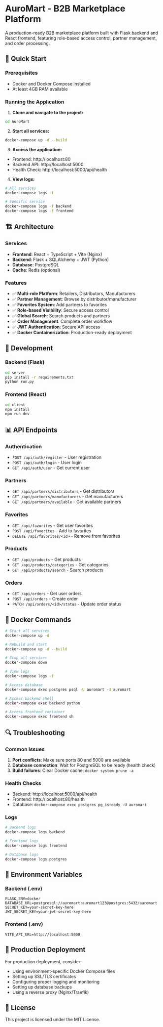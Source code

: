 # AuroMart - B2B Marketplace Platform

A production-ready B2B marketplace platform built with Flask backend and React frontend, featuring role-based access control, partner management, and order processing.

## 🚀 Quick Start

### Prerequisites
- Docker and Docker Compose installed
- At least 4GB RAM available

### Running the Application

1. **Clone and navigate to the project:**
```bash
cd AuroMart
```

2. **Start all services:**
```bash
docker-compose up -d --build
```

3. **Access the application:**
- Frontend: http://localhost:80
- Backend API: http://localhost:5000
- Health Check: http://localhost:5000/api/health

4. **View logs:**
```bash
# All services
docker-compose logs -f

# Specific service
docker-compose logs -f backend
docker-compose logs -f frontend
```

## 🏗️ Architecture

### Services
- **Frontend**: React + TypeScript + Vite (Nginx)
- **Backend**: Flask + SQLAlchemy + JWT (Python)
- **Database**: PostgreSQL
- **Cache**: Redis (optional)

### Features
- ✅ **Multi-role Platform**: Retailers, Distributors, Manufacturers
- ✅ **Partner Management**: Browse by distributor/manufacturer
- ✅ **Favorites System**: Add partners to favorites
- ✅ **Role-based Visibility**: Secure access control
- ✅ **Global Search**: Search products and partners
- ✅ **Order Management**: Complete order workflow
- ✅ **JWT Authentication**: Secure API access
- ✅ **Docker Containerization**: Production-ready deployment

## 🔧 Development

### Backend (Flask)
```bash
cd server
pip install -r requirements.txt
python run.py
```

### Frontend (React)
```bash
cd client
npm install
npm run dev
```

## 📊 API Endpoints

### Authentication
- `POST /api/auth/register` - User registration
- `POST /api/auth/login` - User login
- `GET /api/auth/user` - Get current user

### Partners
- `GET /api/partners/distributors` - Get distributors
- `GET /api/partners/manufacturers` - Get manufacturers
- `GET /api/partners/available` - Get available partners

### Favorites
- `GET /api/favorites` - Get user favorites
- `POST /api/favorites` - Add to favorites
- `DELETE /api/favorites/<id>` - Remove from favorites

### Products
- `GET /api/products` - Get products
- `GET /api/products/categories` - Get categories
- `GET /api/products/search` - Search products

### Orders
- `GET /api/orders` - Get user orders
- `POST /api/orders` - Create order
- `PATCH /api/orders/<id>/status` - Update order status

## 🐳 Docker Commands

```bash
# Start all services
docker-compose up -d

# Rebuild and start
docker-compose up -d --build

# Stop all services
docker-compose down

# View logs
docker-compose logs -f

# Access database
docker-compose exec postgres psql -U auromart -d auromart

# Access backend shell
docker-compose exec backend python

# Access frontend container
docker-compose exec frontend sh
```

## 🔍 Troubleshooting

### Common Issues

1. **Port conflicts**: Make sure ports 80 and 5000 are available
2. **Database connection**: Wait for PostgreSQL to be ready (health check)
3. **Build failures**: Clear Docker cache: `docker system prune -a`

### Health Checks
- Backend: http://localhost:5000/api/health
- Frontend: http://localhost:80/health
- Database: `docker-compose exec postgres pg_isready -U auromart`

### Logs
```bash
# Backend logs
docker-compose logs backend

# Frontend logs
docker-compose logs frontend

# Database logs
docker-compose logs postgres
```

## 📝 Environment Variables

### Backend (.env)
```env
FLASK_ENV=docker
DATABASE_URL=postgresql://auromart:auromart123@postgres:5432/auromart
SECRET_KEY=your-secret-key-here
JWT_SECRET_KEY=your-jwt-secret-key-here
```

### Frontend (.env)
```env
VITE_API_URL=http://localhost:5000
```

## 🚀 Production Deployment

For production deployment, consider:
- Using environment-specific Docker Compose files
- Setting up SSL/TLS certificates
- Configuring proper logging and monitoring
- Setting up database backups
- Using a reverse proxy (Nginx/Traefik)

## 📄 License

This project is licensed under the MIT License. 